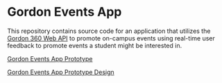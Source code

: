 # Gordon Events App

This repository contains source code for an application that utilizes the [Gordon 360 Web API](https://github.com/gordon-cs/gordon-360-api) to promote on-campus events using real-time user feedback to promote events a student might be interested in. 


[Gordon Events App Prototype](https://www.figma.com/proto/0Ehv1rFbMGjqF5Q6q0PlQQ/Gordon-Events-App-Prototype?page-id=0%3A1&type=design&node-id=1-16&viewport=783%2C533%2C0.3&t=bbEUVIXWoNw24xKR-1&scaling=min-zoom&starting-point-node-id=1%3A16&mode=design)

[Gordon Events App Prototype Design](https://www.figma.com/file/0Ehv1rFbMGjqF5Q6q0PlQQ/Gordon-Events-App-Prototype?type=design&node-id=0%3A1&mode=design&t=8ffXd5YSxDY908uY-1)
